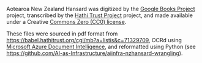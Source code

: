 Aotearoa New Zealand Hansard was digitized by the [Google Books Project](https://books.google.com) project, transcribed by the [Hathi Trust Project](https://hathitrust.org) project, and made available under a Creative [Commons Zero (CC0) license](https://creativecommons.org/public-domain/cc0/). 

These files were sourced in pdf format from https://babel.hathitrust.org/cgi/mb?a=listis&c=71329709, OCRd using [Microsoft Azure Document Intelligence](https://azure.microsoft.com/en-us/products/ai-services/ai-document-intelligence), and reformatted using Python (see https://github.com/AI-as-Infrastructure/aiinfra-nzhansard-wrangling).
